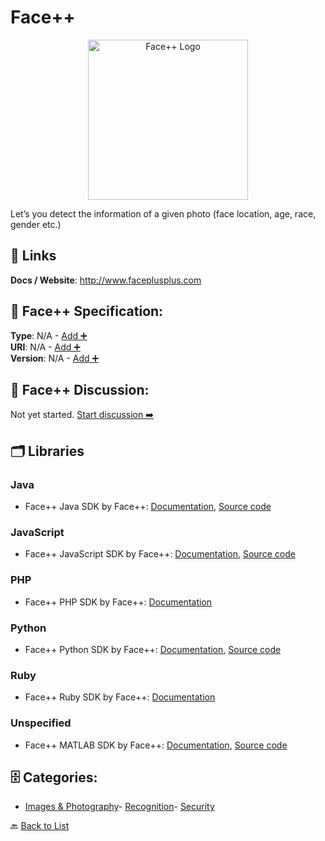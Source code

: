 # Face++
<p align="center">
    <img width="256" src="https://raw.githubusercontent.com/apis-list/apis-list/main/apis/face/logo_256x256.png" alt="Face++ Logo"/>
</p>
Let’s you detect the information of a given photo (face location, age, race, gender etc.)

##  🔗 Links
**Docs / Website**: http://www.faceplusplus.com

## 🧬 Face++ Specification:
**Type**: N/A - [Add ➕](https://github.com/apis-list/apis-list/edit/main/apis.yaml#L6145)  
**URI**: N/A - [Add ➕](https://github.com/apis-list/apis-list/edit/main/apis.yaml#L6145)  
**Version**: N/A - [Add ➕](https://github.com/apis-list/apis-list/edit/main/apis.yaml#L6145)

## 💬 Face++ Discussion:
Not yet started. [Start discussion ➡️](https://github.com/apis-list/apis-list/discussions/new)

## 🗂️ Libraries
### Java
- Face++ Java SDK by Face++: [Documentation](https://github.com/FacePlusPlus/facepp-java-sdk), [Source code](https://github.com/FacePlusPlus/facepp-java-sdk)
### JavaScript
- Face++ JavaScript SDK by Face++: [Documentation](https://github.com/FacePlusPlus/facepp-javascript-sdk), [Source code](https://github.com/FacePlusPlus/facepp-javascript-sdk)
### PHP
- Face++ PHP SDK by Face++: [Documentation](https://github.com/FacePlusPlus/facepp-php-sdk)
### Python
- Face++ Python SDK by Face++: [Documentation](http://www.faceplusplus.com/dev-tools-sdks/), [Source code](https://github.com/FacePlusPlus/facepp-python-sdk/tree/v2.0)
### Ruby
- Face++ Ruby SDK by Face++: [Documentation](https://github.com/FacePlusPlus/facepp-ruby-sdk)
### Unspecified
- Face++ MATLAB SDK by Face++: [Documentation](https://github.com/FacePlusPlus/facepp-matlab-sdk), [Source code](https://github.com/FacePlusPlus/facepp-matlab-sdk)


## 🗄️ Categories:
- [Images & Photography](https://github.com/apis-list/apis-list#images--photography-)- [Recognition](https://github.com/apis-list/apis-list#recognition-)- [Security](https://github.com/apis-list/apis-list#security-)

🔙  [Back to List](https://github.com/apis-list/apis-list)
